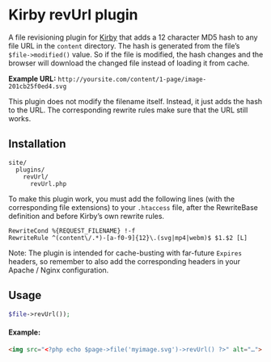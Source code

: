 # Kirby revUrl plugin

A file revisioning plugin for [Kirby](https://github.com/getkirby/starterkit) that adds a 12 character MD5 hash to any file URL in the `content` directory. The hash is generated from the file’s `$file->modified()` value. So if the file is modified, the hash changes and the browser will download the changed file instead of loading it from cache.

**Example URL:** `http://yoursite.com/content/1-page/image-201cb25f0ed4.svg`

This plugin does not modify the filename itself. Instead, it just adds the hash to the URL. The corresponding rewrite rules make sure that the URL still works.

## Installation
```
site/
  plugins/
    revUrl/
      revUrl.php
```

To make this plugin work, you must add the following lines (with the corresponding file extensions) to your `.htaccess` file, after the RewriteBase definition and before Kirby’s own rewrite rules.

```apacheConf
RewriteCond %{REQUEST_FILENAME} !-f
RewriteRule ^(content\/.*)-[a-f0-9]{12}\.(svg|mp4|webm)$ $1.$2 [L]
```

Note: The plugin is intended for cache-busting with far-future `Expires` headers, so remember to also add the corresponding headers in your Apache / Nginx configuration.

## Usage
```php
$file->revUrl());
```

#### Example:
```html
<img src="<?php echo $page->file('myimage.svg')->revUrl() ?>" alt="…">
```
